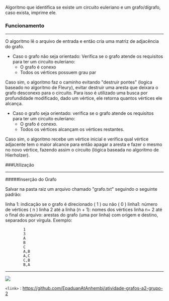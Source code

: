 Algoritmo que identifica se existe um circuito euleriano e um grafo/dígrafo, caso exista, imprime ele.

### Funcionamento

------------
O algoritmo lê o arquivo de entrada e então cria uma matriz de adjacência do grafo.

- Caso o grafo não seja orientado:
Verifica se o grafo atende os requisitos para ter um circuito euleriano:
	- O grafo é conexo
	- Todos os vértices possuem grau par

Caso sim, o algoritmo faz o caminho evitando "destruir pontes" (logica baseado no algoritmo de Fleury), evitar destruir uma aresta que deixara o grafo desconexo para o circuito. Para isso é utilizado uma busca por profundidade modificado, dado um vértice, ele retorna quantos vértices ele alcança.
- Caso o grafo seja orientado:
verifica se o grafo atende os requisitos para ter um circuito euleriano:
	- O grafo é conexo.
	- Todos os vértices alcançam os vértices restantes.

Caso sim, o algoritmo recebe um vértice inicial e verifica qual vértice adjacente tem o maior alcance para então apagar a aresta 
e fazer o mesmo no novo vértice, fazendo assim o circuito (lógica baseada no algoritmo de Hierholzer).

###Utilização

------------


#####Inserção do Grafo

Salvar na pasta raiz um arquivo chamado "grafo.txt" seguindo o seguinte padrão:

linha 1: indicação se o grafo é direcionado ( 1 ) ou não ( 0 )
linha1: número de vértices ( n )
linha 2 até a linha (n + 1): nomes dos vértices
linha n+ 2 até o final do arquivo: arestas do grafo (uma por linha) com origem e destino, separados por vírgula.
Exemplo:

			1
			3
			A
			B
			C
			A,B
			A,C
			C,B
			B,A

------------


![](https://avatars2.githubusercontent.com/u/32603543?s=460&u=d0f0068bc3c65043b04c687f1e209f305ceb657f&v=4)

`<link>` : <https://github.com/EpaduanAtAnhembi/atividade-grafos-a2-grupo-2>


